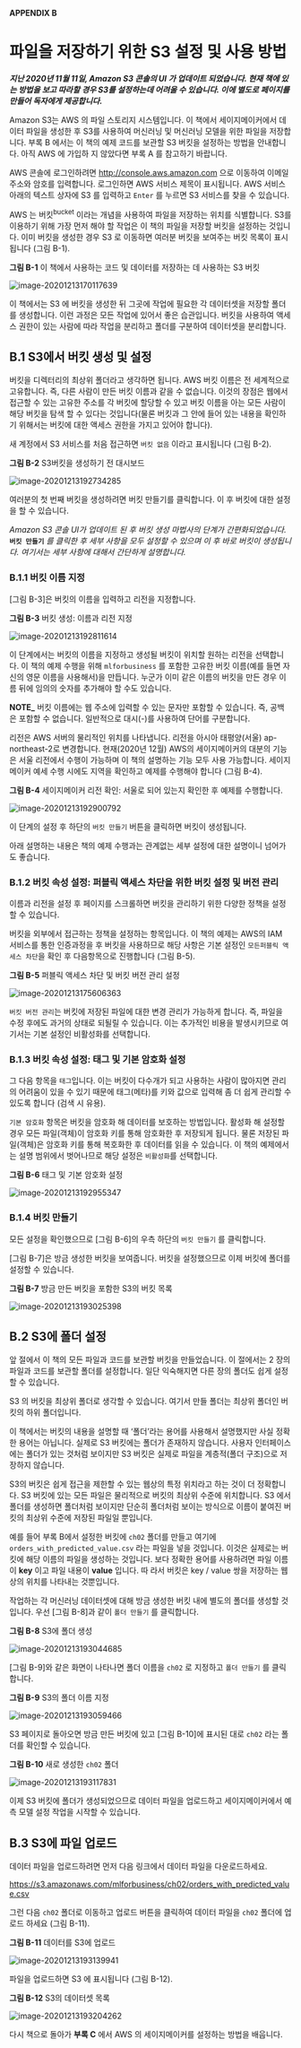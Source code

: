 **APPENDIX B**

# 파일을 저장하기 위한 S3 설정 및 사용 방법

***지난 2020년 11월 11일, Amazon S3 콘솔의 UI 가 업데이트 되었습니다. 현재 책에 있는 방법을 보고 따라할 경우 S3를 설정하는데 어려울 수 있습니다. 이에 별도로 페이지를 만들어 독자에게 제공합니다.***

Amazon S3는 AWS 의 파일 스토리지 시스템입니다. 이 책에서 세이지메이커에서 데이터 파일을 생성한 후 S3를 사용하여 머신러닝 및 머신러닝 모델을 위한 파일을 저장합니다. 부록 B 에서는 이 책의 예제 코드를 보관할 S3 버킷을 설정하는 방법을 안내합니다. 아직 AWS 에 가입하 지 않았다면 부록 A 를 참고하기 바랍니다.

AWS 콘솔에 로그인하려면 http://console.aws.amazon.com 으로 이동하여 이메일 주소와 암호를 입력합니다. 로그인하면 AWS 서비스 제목이 표시됩니다. AWS 서비스 아래의 텍스트 상자에 S3 를 입력하고 `Enter` 를 누르면 S3 서비스를 찾을 수 있습니다.

AWS 는 버킷<SUP>bucket</sup> 이라는 개념을 사용하여 파일을 저장하는 위치를 식별합니다. S3를 이용하기 위해 가장 먼저 해야 할 작업은 이 책의 파일을 저장할 버킷을 설정하는 것입니다. 이미 버킷을 생성한 경우 S3 로 이동하면 여러분 버킷을 보여주는 버킷 목록이 표시됩니다 (그림 B-1).



**그림 B-1** 이 책에서 사용하는 코드 및 데이터를 저장하는 데 사용하는 S3 버킷

![image-20201213170117639](./images/image-20201213170117639.png)

이 책에서는 S3 에 버킷을 생성한 뒤 그곳에 작업에 필요한 각 데이터셋을 저장할 폴더를 생성합니다. 이런 과정은 모든 작업에 있어서 좋은 습관입니다. 버킷을 사용하여 액세스 권한이 있는 사람에 따라 작업을 분리하고 폴더를 구분하여 데이터셋을 분리합니다.



## **B.1 S3에서 버킷 생성 및 설정**

버킷을 디렉터리의 최상위 폴더라고 생각하면 됩니다. AWS 버킷 이름은 전 세계적으로 고유합니다. 즉, 다른 사람이 만든 버킷 이름과 같을 수 없습니다. 이것의 장점은 웹에서 접근할 수 있는 고유한 주소를 각 버킷에 할당할 수 있고 버킷 이름을 아는 모든 사람이 해당 버킷을 탐색 할 수 있다는 것입니다(물론 버킷과 그 안에 들어 있는 내용을 확인하기 위해서는 버킷에 대한 액세스 권한을 가지고 있어야 합니다).

새 계정에서 S3 서비스를 처음 접근하면 `버킷 없음` 이라고 표시됩니다 (그림 B-2).

**그림 B-2** S3버킷을 생성하기 전 대시보드

![image-20201213192734285](./images/image-20201213192734285.png)

여러분의 첫 번째 버킷을 생성하려면 버킷 만들기를 클릭합니다. 이 후 버킷에 대한 설정을 할 수 있습니다.

*Amazon S3 콘솔 UI가 업데이트 된 후 버킷 생성 마법사의 단계가 간편화되었습니다.* **`버킷 만들기`** *를 클릭한 후 세부 사항을 모두 설정할 수 있으며 이 후 바로 버킷이 생성됩니다. 여기서는 세부 사항에 대해서 간단하게 설명합니다.*



### B.1.1 버킷 이름 지정

[그림 B-3]은 버킷의 이름을 입력하고 리전을 지정합니다.



**그림 B-3** 버킷 생성: 이름과 리전 지정

![image-20201213192811614](./images/image-20201213192811614.png)

이 단계에서는 버킷의 이름을 지정하고 생성될 버킷이 위치할 원하는 리전을 선택합니다. 이 책의 예제 수행을 위해 `mlforbusiness` 를 포함한 고유한 버킷 이름(예를 들면 자신의 영문 이름을 사용해서)을 만듭니다. 누군가 이미 같은 이름의 버킷을 만든 경우 이름 뒤에 임의의 숫자를 추가해야 할 수도 있습니다.



**NOTE_** 버킷 이름에는 웹 주소에 입력할 수 있는 문자만 포함할 수 있습니다. 즉, 공백은 포함할 수 없습니다. 일반적으로 대시(-)를 사용하여 단어를 구분합니다.



리전은 AWS 서버의 물리적인 위치를 나타냅니다. 리전을 아시아 태평양(서울) ap-northeast-2로 변경합니다. 현재(2020년 12월) AWS의 세이지메이커의 대분의 기능은 서울 리전에서 수행이 가능하며 이 책의 설명하는 기능 모두 사용 가능합니다. 세이지메이커 예세 수행 시에도 지역을 확인하고 예제를 수행해야 합니다 (그림 B-4).

**그림 B-4** 세이지메이커 리전 확인: 서울로 되어 있는지 확인한 후 예제를 수행합니다.

![image-20201213192900792](./images/image-20201213192900792.png)


이 단계의 설정 후 하단의 `버킷 만들기` 버튼을 클릭하면 버킷이 생성됩니다.

아래 설명하는 내용은 책의 예제 수행과는 관계없는 세부 설정에 대한 설명이니 넘어가도 좋습니다.



### B.1.2 버킷 속성 설정: 퍼블릭 액세스 차단을 위한 버킷 설정 및 버전 관리

이름과 리전을 설정 후 페이지를 스크롤하면 버킷을 관리하기 위한 다양한 정책을 설정할 수 있습니다.

버킷을 외부에서 접근하는 정책을 설정하는 항목입니다. 이 책의 예제는 AWS의 IAM 서비스를 통한 인증과정을 후 버킷을 사용하므로 해당 사항은 기본 설정인 `모든퍼블릭 액세스 차단`을 확인 후 다음항목으로 진행합니다 (그림 B-5).



**그림 B-5**  퍼블릭 액세스 차단 및 버킷 버전 관리 설정

![image-20201213175606363](./images/image-20201213175606363.png)


`버킷 버전 관리`는 버킷에 저장된 파일에 대한 변경 관리가 가능하게 합니다. 즉, 파일을 수정 후에도 과거의 상태로 되될릴 수 있습니다. 이는 추가적인 비용을 발생시키므로 여기서는 기본 설정인 비활성화를 선택합니다.



### B.1.3 버킷 속성 설정: 태그 및 기본 암호화 설정

그 다음 항목을 `태그`입니다. 이는 버킷이 다수개가 되고 사용하는 사람이 많아지면 관리의 어려움이 있을 수 있기 때문에 태그(메타)를 키와 값으로 입력해 좀 더 쉽게 관리할 수 있도록 합니다 (검색 시 유용).



`기본 암호화` 항목은 버킷을 암호화 해 데이터를 보호하는 방법입니다. 활성화 해 설정할 경우 모든 파일(객체)이 암호화 키를 통해 암호화한 후 저장되게 됩니다. 물론 저장된 파일(객체)은 암호화 키를 통해 복호화한 후 데이터를 읽을 수 있습니다. 이 책의 예제에서는 설명 범위에서 벗어나므로 해당 설정은 `비활성화`를 선택합니다.



**그림 B-6** 태그 및 기본 암호화 설정

![image-20201213192955347](./images/image-20201213192955347.png)




### B.1.4 버킷 만들기

모든 설정을 확인했으므로 [그림 B-6]의 우측 하단의 `버킷 만들기` 를 클릭합니다.

[그림 B-7]은 방금 생성한 버킷을 보여줍니다. 버킷을 설정했으므로 이제 버킷에 폴더를 설정할 수 있습니다.



**그림 B-7** 방금 만든 버킷을 포함한 S3의 버킷 목록

![image-20201213193025398](./images/image-20201213193025398.png)




## B.2 S3에 폴더 설정

앞 절에서 이 책의 모든 파일과 코드를 보관할 버킷을 만들었습니다. 이 절에서는 2 장의 파일과 코드를 보관할 폴더를 설정합니다. 일단 익숙해지면 다른 장의 폴더도 쉽게 설정할 수 있습니다.

S3 의 버킷을 최상위 폴더로 생각할 수 있습니다. 여기서 만들 폴더는 최상위 폴더인 버킷의 하위 폴더입니다.

이 책에서는 버킷의 내용을 설명할 때 ‘폴더’라는 용어를 사용해서 설명했지만 사실 정확한 용어는 아닙니다. 실제로 S3 버킷에는 폴더가 존재하지 않습니다. 사용자 인터페이스에는 폴더가 있는 것처럼 보이지만 S3 버킷은 실제로 파일을 계층적(폴더 구조)으로 저장하지 않습니다.

S3의 버킷은 쉽게 접근을 제한할 수 있는 웹상의 특정 위치라고 하는 것이 더 정확합니다. S3 버킷에 있는 모든 파일은 물리적으로 버킷의 최상위 수준에 위치합니다. S3 에서 폴더를 생성하면 폴더처럼 보이지만 단순히 폴더처럼 보이는 방식으로 이름이 붙여진 버킷의 최상위 수준에 저장된 파일일 뿐입니다.

예를 들어 부록 B에서 설정한 버킷에 `ch02` 폴더를 만들고 여기에 `orders_with_predicted_value.csv` 라는 파일을 넣을 것입니다. 이것은 실제로는 버킷에 해당 이름의 파일을 생성하는 것입니다. 보다 정확한 용어를 사용하려면 파일 이름이 **key** 이고 파일 내용이 **value** 입니다. 따 라서 버킷은 key / value 쌍을 저장하는 웹상의 위치를 나타내는 것뿐입니다.

작업하는 각 머신러닝 데이터셋에 대해 방금 생성한 버킷 내에 별도의 폴더를 생성할 것입니다. 우선 [그림 B-8]과 같이 `폴더 만들기` 를 클릭합니다.



**그림 B-8** S3에 폴더 생성

![image-20201213193044685](./images/image-20201213193044685.png)



[그림 B-9]와 같은 화면이 나타나면 폴더 이름을 `ch02` 로 지정하고 `폴더 만들기` 를 클릭합니다.

**그림 B-9** S3의 폴더 이름 지정

![image-20201213193059466](./images/image-20201213193059466.png)



S3 페이지로 돌아오면 방금 만든 버킷에 있고 [그림 B-10]에 표시된 대로 `ch02` 라는 폴더를 확인할 수 있습니다.

**그림 B-10** 새로 생성한 `ch02` 폴더

![image-20201213193117831](./images/image-20201213193117831.png)


이제 S3 버킷에 폴더가 생성되었으므로 데이터 파일을 업로드하고 세이지메이커에서 예측 모델 설정 작업을 시작할 수 있습니다.



## B.3 S3에 파일 업로드

데이터 파일을 업로드하려면 먼저 다음 링크에서 데이터 파일을 다운로드하세요.

  https://s3.amazonaws.com/mlforbusiness/ch02/orders_with_predicted_value.csv 

그런 다음 `ch02` 폴더로 이동하고 업로드 버튼을 클릭하여 데이터 파일을 `ch02` 폴더에 업로드 하세요 (그림 B-11).



**그림 B-11** 데이터를 S3에 업로드

![image-20201213193139941](./images/image-20201213193139941.png)


파일을 업로드하면 S3 에 표시됩니다 (그림 B-12).



**그림 B-12**  S3의 데이터셋 목록

![image-20201213193204262](./images/image-20201213193204262.png)




다시 책으로 돌아가 **부록 C** 에서 AWS 의 세이지메이커를 설정하는 방법을 배웁니다.

